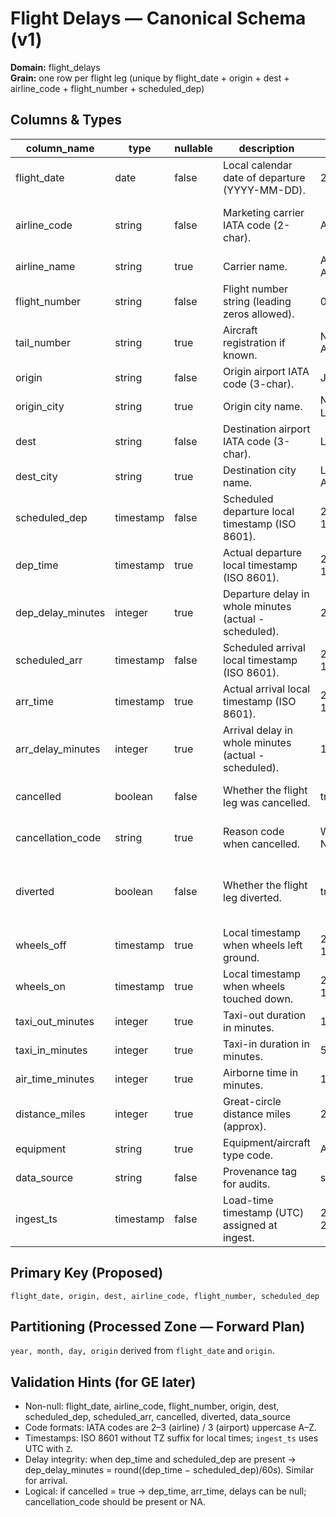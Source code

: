 # Flight Delays — Canonical Schema (v1)

**Domain:** flight_delays  
**Grain:** one row per flight leg (unique by flight_date + origin + dest + airline_code + flight_number + scheduled_dep)

## Columns & Types

| column_name        | type        | nullable | description                                                                 | examples                          | notes/rules                                                                                   |
|---------------------|-------------|-----------|-----------------------------------------------------------------------------|-----------------------------------|------------------------------------------------------------------------------------------------|
| flight_date         | date        | false     | Local calendar date of departure (YYYY-MM-DD).                              | 2025-10-19                        | Must be a valid date.                                                                         |
| airline_code        | string      | false     | Marketing carrier IATA code (2-char).                                       | AA, DL, UA, BA                    | Uppercase A–Z; length 2–3 (IATA/ICAO tolerant).                                               |
| airline_name        | string      | true      | Carrier name.                                                               | American Airlines                 | Optional convenience field.                                                                   |
| flight_number       | string      | false     | Flight number string (leading zeros allowed).                               | 007, 2314                         | Treat as string to preserve formatting.                                                       |
| tail_number         | string      | true      | Aircraft registration if known.                                             | N123AA, G-ABCD                    | Optional.                                                                                     |
| origin              | string      | false     | Origin airport IATA code (3-char).                                          | JFK, LHR, CDG                     | Uppercase A–Z; length = 3.                                                                    |
| origin_city         | string      | true      | Origin city name.                                                           | New York, London                  | Optional.                                                                                     |
| dest                | string      | false     | Destination airport IATA code (3-char).                                     | LAX, AMS, FRA                     | Uppercase A–Z; length = 3.                                                                    |
| dest_city           | string      | true      | Destination city name.                                                      | Los Angeles, Amsterdam            | Optional.                                                                                     |
| scheduled_dep       | timestamp   | false     | Scheduled departure local timestamp (ISO 8601).                             | 2025-10-19T14:30:00               | Local to origin airport; no timezone suffix.                                                  |
| dep_time            | timestamp   | true      | Actual departure local timestamp (ISO 8601).                                | 2025-10-19T14:52:00               | May be null if cancelled.                                                                     |
| dep_delay_minutes   | integer     | true      | Departure delay in whole minutes (actual - scheduled).                      | 22, 0, -3                         | Negative allowed for early depart; null if cancelled.                                         |
| scheduled_arr       | timestamp   | false     | Scheduled arrival local timestamp (ISO 8601).                               | 2025-10-19T17:40:00               | Local to destination airport; no timezone suffix.                                             |
| arr_time            | timestamp   | true      | Actual arrival local timestamp (ISO 8601).                                  | 2025-10-19T17:55:00               | Null if cancelled/diverted.                                                                   |
| arr_delay_minutes   | integer     | true      | Arrival delay in whole minutes (actual - scheduled).                        | 15, 0, -5                         | Should align with timestamps when both present.                                               |
| cancelled           | boolean     | false     | Whether the flight leg was cancelled.                                       | true, false                       | If true → dep_time, arr_time, delays may be null.                                             |
| cancellation_code   | string      | true      | Reason code when cancelled.                                                 | WX, MX, ATC, NA                   | Enum when present; null if not cancelled.                                                     |
| diverted            | boolean     | false     | Whether the flight leg diverted.                                            | true, false                       | If true → dest may reflect planned dest; arr_time may be for diversion station (see note).    |
| wheels_off          | timestamp   | true      | Local timestamp when wheels left ground.                                    | 2025-10-19T15:02:00               | Optional ops metric.                                                                          |
| wheels_on           | timestamp   | true      | Local timestamp when wheels touched down.                                   | 2025-10-19T17:43:00               | Optional ops metric.                                                                          |
| taxi_out_minutes    | integer     | true      | Taxi-out duration in minutes.                                               | 12                                | Non-negative when present.                                                                    |
| taxi_in_minutes     | integer     | true      | Taxi-in duration in minutes.                                                | 5                                 | Non-negative when present.                                                                    |
| air_time_minutes    | integer     | true      | Airborne time in minutes.                                                   | 161                               | Non-negative when present.                                                                    |
| distance_miles      | integer     | true      | Great-circle distance miles (approx).                                       | 2475                              | Positive when present.                                                                        |
| equipment           | string      | true      | Equipment/aircraft type code.                                               | A320, B738                        | Optional.                                                                                     |
| data_source         | string      | false     | Provenance tag for audits.                                                  | seed_sample_v1                    | e.g., vendor batch, manual seed.                                                              |
| ingest_ts           | timestamp   | false     | Load-time timestamp (UTC) assigned at ingest.                               | 2025-10-20T12:34:56Z              | Populated by ingest script if not present.                                                    |

## Primary Key (Proposed)
`flight_date, origin, dest, airline_code, flight_number, scheduled_dep`

## Partitioning (Processed Zone — Forward Plan)
`year, month, day, origin` derived from `flight_date` and `origin`.

## Validation Hints (for GE later)
- Non-null: flight_date, airline_code, flight_number, origin, dest, scheduled_dep, scheduled_arr, cancelled, diverted, data_source  
- Code formats: IATA codes are 2–3 (airline) / 3 (airport) uppercase A–Z.  
- Timestamps: ISO 8601 without TZ suffix for local times; `ingest_ts` uses UTC with `Z`.  
- Delay integrity: when dep_time and scheduled_dep are present → dep_delay_minutes = round((dep_time − scheduled_dep)/60s). Similar for arrival.  
- Logical: if cancelled = true → dep_time, arr_time, delays can be null; cancellation_code should be present or NA.  
